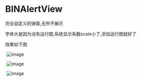 # BINAlertView
完全自定义的弹窗,无所不展示

字体大是因为没有运行图,系统显示系数scale小了,添加运行图就好了

效果如下图

 ![image](https://github.com/shang1219178163/BINAlertView/blob/master/screenshot3.png)

 ![image](https://github.com/shang1219178163/BINAlertView/blob/master/screenshot1.png)

 ![image](https://github.com/shang1219178163/BINAlertView/blob/master/screenshot2.png)



